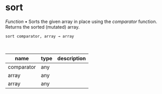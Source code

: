 # sort

_Function_ &bull; Sorts the given array in place using the _comparator_ function. Returns the sorted (mutated) array.

<pre><code>sort comparator, array &rarr; array</code></pre>
<br>

| name | type | description |
|------|------|-------------|
|comparator|any||
|array|any||
|array|any||



